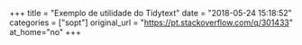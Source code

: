 +++
title = "Exemplo de utilidade do Tidytext"
date = "2018-05-24 15:18:52"
categories = ["sopt"]
original_url = "https://pt.stackoverflow.com/q/301433"
at_home="no"
+++

